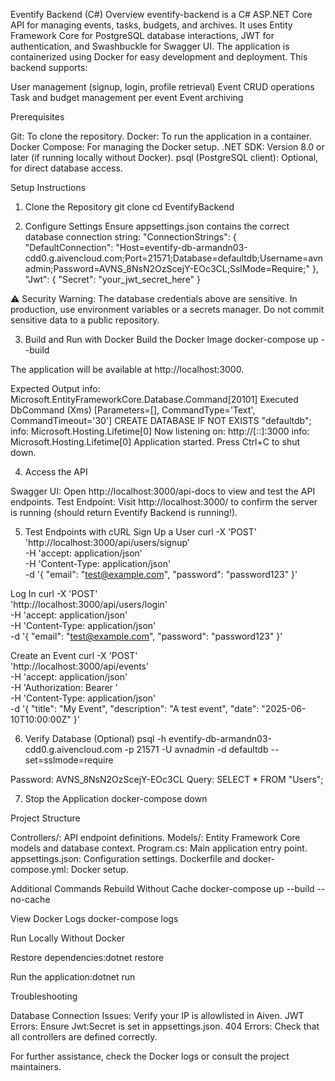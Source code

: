 Eventify Backend (C#)
Overview
eventify-backend is a C# ASP.NET Core API for managing events, tasks, budgets, and archives. It uses Entity Framework Core for PostgreSQL database interactions, JWT for authentication, and Swashbuckle for Swagger UI. The application is containerized using Docker for easy development and deployment.
This backend supports:

User management (signup, login, profile retrieval)
Event CRUD operations
Task and budget management per event
Event archiving

Prerequisites

Git: To clone the repository.
Docker: To run the application in a container.
Docker Compose: For managing the Docker setup.
.NET SDK: Version 8.0 or later (if running locally without Docker).
psql (PostgreSQL client): Optional, for direct database access.

Setup Instructions
1. Clone the Repository
git clone <repository-url>
cd EventifyBackend

2. Configure Settings
Ensure appsettings.json contains the correct database connection string:
"ConnectionStrings": {
  "DefaultConnection": "Host=eventify-db-armandn03-cdd0.g.aivencloud.com;Port=21571;Database=defaultdb;Username=avnadmin;Password=AVNS_8NsN2OzScejY-EOc3CL;SslMode=Require;"
},
"Jwt": {
  "Secret": "your_jwt_secret_here"
}


⚠️ Security Warning: The database credentials above are sensitive. In production, use environment variables or a secrets manager. Do not commit sensitive data to a public repository.

3. Build and Run with Docker
Build the Docker Image
docker-compose up --build


The application will be available at http://localhost:3000.

Expected Output
info: Microsoft.EntityFrameworkCore.Database.Command[20101]
      Executed DbCommand (Xms) [Parameters=[], CommandType='Text', CommandTimeout='30']
      CREATE DATABASE IF NOT EXISTS "defaultdb";
info: Microsoft.Hosting.Lifetime[0]
      Now listening on: http://[::]:3000
info: Microsoft.Hosting.Lifetime[0]
      Application started. Press Ctrl+C to shut down.

4. Access the API

Swagger UI: Open http://localhost:3000/api-docs to view and test the API endpoints.
Test Endpoint: Visit http://localhost:3000/ to confirm the server is running (should return Eventify Backend is running!).

5. Test Endpoints with cURL
Sign Up a User
curl -X 'POST' \
  'http://localhost:3000/api/users/signup' \
  -H 'accept: application/json' \
  -H 'Content-Type: application/json' \
  -d '{
  "email": "test@example.com",
  "password": "password123"
}'

Log In
curl -X 'POST' \
  'http://localhost:3000/api/users/login' \
  -H 'accept: application/json' \
  -H 'Content-Type: application/json' \
  -d '{
  "email": "test@example.com",
  "password": "password123"
}'

Create an Event
curl -X 'POST' \
  'http://localhost:3000/api/events' \
  -H 'accept: application/json' \
  -H 'Authorization: Bearer <your-jwt-token>' \
  -H 'Content-Type: application/json' \
  -d '{
  "title": "My Event",
  "description": "A test event",
  "date": "2025-06-10T10:00:00Z"
}'

6. Verify Database (Optional)
psql -h eventify-db-armandn03-cdd0.g.aivencloud.com -p 21571 -U avnadmin -d defaultdb --set=sslmode=require


Password: AVNS_8NsN2OzScejY-EOc3CL
Query: SELECT * FROM "Users";

7. Stop the Application
docker-compose down

Project Structure

Controllers/: API endpoint definitions.
Models/: Entity Framework Core models and database context.
Program.cs: Main application entry point.
appsettings.json: Configuration settings.
Dockerfile and docker-compose.yml: Docker setup.

Additional Commands
Rebuild Without Cache
docker-compose up --build --no-cache

View Docker Logs
docker-compose logs

Run Locally Without Docker

Restore dependencies:dotnet restore


Run the application:dotnet run



Troubleshooting

Database Connection Issues: Verify your IP is allowlisted in Aiven.
JWT Errors: Ensure Jwt:Secret is set in appsettings.json.
404 Errors: Check that all controllers are defined correctly.

For further assistance, check the Docker logs or consult the project maintainers.
